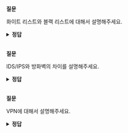**질문** 
<!-- 무조건 공백 -->
화이트 리스트와 블랙 리스트에 대해서 설명해주세요.
<!-- 무조건 공백 -->
<details>
<summary><b>정답</b></summary>
<!-- summary 아래 한칸 공백 두어야함 -->
<!-- 무조건 한칸 공백 아래에 두고 정답 입력 -->

네트워크 보안 정책 수립에 따라 네트워크 보안은 두 가지로 나눌 수 있습니다.

- 화이트리스트
- 블랙리스트

화이트리스트는 방어에 문제가 없다고 명확히 판단되는 통신만 허용하는 방식입니다. 일반적으로 회사 내부에서 사용하는 방화벽이 명확한 정책에 의해 필요한 서비스만 허용하는 화이트리스트 방식을 주로 사용합니다.

블랙리스트 방어는 공격이라고 명확히 판단되거나 문제가 있었던 IP 리스트나 패킷 리스트를 기반으로 데이터베이스를 만들고 그 정보를 이용해 방어하는 형태입니다.
  
</details>

<br>

**질문** 
<!-- 무조건 공백 -->
IDS/IPS와 방화벽의 차이를 설명해주세요.
<!-- 무조건 공백 -->
<details>
<summary><b>정답</b></summary>
<!-- summary 아래 한칸 공백 두어야함 -->
<!-- 무조건 한칸 공백 아래에 두고 정답 입력 -->

IDS와 IPS는 네트워크 계층에서 애플리케이션 계층을 전부 검사하는 반면에 방화벽은 네트워크 계층과 전송 계층만 검사합니다.  

IDS/IPS는 패킷의 헤더부터 페이로드 내의 데이터까지 전부 검사를 하는 것에 반해 방화벽은 패킷의 헤더만 검사한다는 의미입니다.  이용해 방어하는 형태입니다.
  
</details>

<br>

**질문** 
<!-- 무조건 공백 -->
VPN에 대해서 설명해주세요.
<!-- 무조건 공백 -->
<details>
<summary><b>정답</b></summary>
<!-- summary 아래 한칸 공백 두어야함 -->
<!-- 무조건 한칸 공백 아래에 두고 정답 입력 -->

VPN은 물리적으로 전용선이 아닌 공중망을 이용해 논리적으로 직접 연결한 것처럼 망을 구성하는 기술입니다.

전용 회선으로 직접 연결할 때도 전용 회선을 통해 VPN을 추가로 구성하는 경우가 있는데, 이는 회선 자체에 데이터가 그대로 흐르므로 암호화가 되지 않아
보안을 더 강화하기 위해 전용 회선에 VPN을 추가로 구성해 데이터를 암호화합니다.

VPN은 터널링 기법을 사용하며, 터널링 기법은 터널링 프로토콜로 감싸 통신하는 기법이 터널링 기법입니다.
이러한 터널링에 보안을 위한 다양한 기술이 포함되어 있습니다. 현재 가장 많이 사용되는 보안 VPN 프로토콜은 IPSEC과 SSL입니다.

VPN은 3가지 형태로 구현됩니다.  
먼저 Host to Host 통신은 두 호스트 간에 직접 VPN 터널을 연동하는 기법입니다. VPN 구성으로 잘 사용되지 않습니다.  
Network to Network 통신은 본사 - 지사 같은 특정 네트워크를 가진 두 종단을 연결하는 경우이며, IPSEC 프로토콜 스택이 가장 많이 사용됩니다.  
Host to Network 통신은 모바일 사용자가 일반 인터넷망을 통해 사내망으로 연결하는 경우이며 IPSEC과 SSL 프로토콜이 범용적으로 사용됩니다.  
  
</details>
